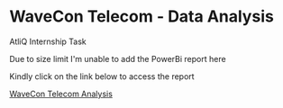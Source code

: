 # WaveCon Telecom - Data Analysis
AtliQ Internship Task

Due to size limit I'm unable to add the PowerBi report here

Kindly click on the link below to access the report

[WaveCon Telecom Analysis](https://app.powerbi.com/view?r=eyJrIjoiYzVkZGEyYTMtOTk0NS00YTA5LTkwNzItNjE3ZmI2NTEyOTM4IiwidCI6ImM2ZTU0OWIzLTVmNDUtNDAzMi1hYWU5LWQ0MjQ0ZGM1YjJjNCJ9)
